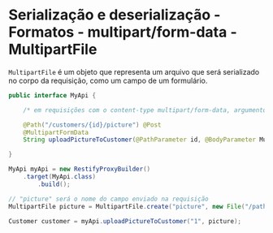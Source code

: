 # Serialização e deserialização - Formatos - multipart/form-data - MultipartFile

`MultipartFile` é um objeto que representa um arquivo que será serializado no corpo da requisição, como um campo de um formulário.

```java
public interface MyApi {

    /* em requisições com o content-type multipart/form-data, argumentos do tipo MultipartFile serão automaticamente serializados */

    @Path("/customers/{id}/picture") @Post
    @MultipartFormData
    String uploadPictureToCustomer(@PathParameter id, @BodyParameter MultipartFile file);

}

MyApi myApi = new RestifyProxyBuilder()
    .target(MyApi.class)
        .build();

// "picture" será o nome do campo enviado na requisição
MultipartFile picture = MultipartFile.create("picture", new File("/path/to/file/picture.jpg"));

Customer customer = myApi.uploadPictureToCustomer("1", picture);

```